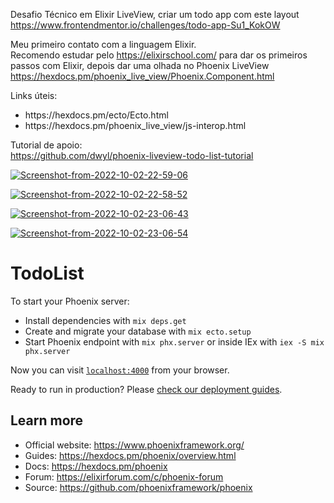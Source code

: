 Desafio Técnico em Elixir LiveView, criar um todo app com este layout https://www.frontendmentor.io/challenges/todo-app-Su1_KokOW

Meu primeiro contato com a linguagem Elixir.</br>
Recomendo estudar pelo https://elixirschool.com/ para dar os primeiros passos com Elixir, depois dar uma olhada no Phoenix LiveView https://hexdocs.pm/phoenix_live_view/Phoenix.Component.html

Links úteis:</br>
<ul>
  <li>https://hexdocs.pm/ecto/Ecto.html</li>
  <li>https://hexdocs.pm/phoenix_live_view/js-interop.html</li>
</ul>

Tutorial de apoio:</br>
https://github.com/dwyl/phoenix-liveview-todo-list-tutorial

<a href="https://ibb.co/JrcVvn0"><img src="https://i.ibb.co/tYHgqBk/Screenshot-from-2022-10-02-22-59-06.png" alt="Screenshot-from-2022-10-02-22-59-06" border="0"></a>

<a href="https://ibb.co/KF8Whnk"><img src="https://i.ibb.co/zGtZxdY/Screenshot-from-2022-10-02-22-58-52.png" alt="Screenshot-from-2022-10-02-22-58-52" border="0"></a>

<a href="https://ibb.co/qk1xh4g"><img src="https://i.ibb.co/182bBpX/Screenshot-from-2022-10-02-23-06-43.png" alt="Screenshot-from-2022-10-02-23-06-43" border="0"></a>

<a href="https://ibb.co/vDmCppc"><img src="https://i.ibb.co/Km7cdd5/Screenshot-from-2022-10-02-23-06-54.png" alt="Screenshot-from-2022-10-02-23-06-54" border="0"></a>



# TodoList

To start your Phoenix server:

  * Install dependencies with `mix deps.get`
  * Create and migrate your database with `mix ecto.setup`
  * Start Phoenix endpoint with `mix phx.server` or inside IEx with `iex -S mix phx.server`

Now you can visit [`localhost:4000`](http://localhost:4000) from your browser.

Ready to run in production? Please [check our deployment guides](https://hexdocs.pm/phoenix/deployment.html).

## Learn more

  * Official website: https://www.phoenixframework.org/
  * Guides: https://hexdocs.pm/phoenix/overview.html
  * Docs: https://hexdocs.pm/phoenix
  * Forum: https://elixirforum.com/c/phoenix-forum
  * Source: https://github.com/phoenixframework/phoenix
